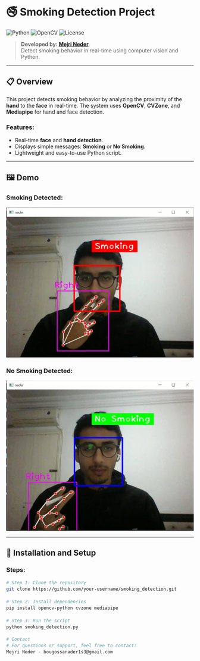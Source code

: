 # 🚭 Smoking Detection Project

![Python](https://img.shields.io/badge/Python-3.8%2B-blue) ![OpenCV](https://img.shields.io/badge/OpenCV-Library-orange) ![License](https://img.shields.io/badge/License-MIT-green)

> **Developed by: [Mejri Neder](mailto:bougossanader1s3@gmail.com)**  
> Detect smoking behavior in real-time using computer vision and Python.

---

## 📋 Overview
This project detects smoking behavior by analyzing the proximity of the **hand** to the **face** in real-time. The system uses **OpenCV**, **CVZone**, and **Mediapipe** for hand and face detection.

### Features:
- Real-time **face** and **hand detection**.
- Displays simple messages: **Smoking** or **No Smoking**.
- Lightweight and easy-to-use Python script.

---

## 🖼 Demo

### Smoking Detected:
![Smoking Detected](smoking.png)

### No Smoking Detected:
![No Smoking Detected](noSmoking.png)

---

## 🚀 Installation and Setup

### Steps:
```bash
# Step 1: Clone the repository
git clone https://github.com/your-username/smoking_detection.git

# Step 2: Install dependencies
pip install opencv-python cvzone mediapipe

# Step 3: Run the script
python smoking_detection.py

# Contact
# For questions or support, feel free to contact:
Mejri Neder - bougossanader1s3@gmail.com

